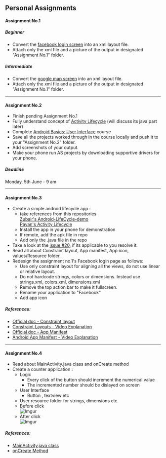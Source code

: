 ## Personal Assignments

#### Assignment No.1
##### Beginner
- Convert the [facebook login screen](http://imgur.com/UXLmrhU) into an xml layout file.
- Attach only the xml file and a picture of the output in designated "Assignment No.1" folder.
##### Intermediate
- Convert the [google map screen](https://i.stack.imgur.com/klqxj.png) into an xml layout file.
- Attach only the xml file and a picture of the output in designated "Assignment No.1" folder.
---

#### Assignment No.2
- Finish pending Assignment No.1
- Fully understand concept of [Activity Lifecycle](http://imgur.com/a/EGmzL) (will discuss its java part later)
- Complete [Android Basics: User Interface](https://www.udacity.com/course/android-development-for-beginners--ud837) course
- Save all the projects worked through in the course locally and push it to your "Assignment No.2" folder.
- Add screenshots of your output.
- Make your phone run AS projects by downloading supportive drivers for your phone.

##### Deadline
Monday, 5th June - 9 am

---

#### Assignment No.3
- Create a simple android lifecycle app :
    - take references from this repositories 
    <br>[Zubair's Android-LifeCycle-demo
](https://github.com/M-ZubairAhmed/Android-LifeCycle-demo)
    <br>[Pavan's Activity Lifecycle](https://github.com/mallelapavank/Activity-Lifecycle)
    - Install the app in your phone for demonstration
    - If remote, add the apk file in repo
    - Add only the .java file in the repo
- Take a look at the [issue #20](https://github.com/fcc-hyd/moc-android/issues/20), if its applicable to you resolve it.
- Read all about Constraint layout, App manifest, App icon, values/Resource folder.
- Redesign the assignment no.1's Facebook login page as follows:
    - Use only constraint layout for aligning all the views, do not use linear or relative layout.
    - Do not hardcode strings, colors or dimensions. Instead use strings.xml, colors.xml, dimensions.xml
    - Remove the top action bar to make it fullscreen.
    - Rename your application to "Facebook"
    - Add app icon

##### References:
- [Official doc - Constraint layout](https://developer.android.com/reference/android/support/constraint/ConstraintLayout.html)
- [Constraint Layouts - Video Explanation](https://www.youtube.com/watch?v=z53Ed0ddxgM)
- [Official doc - App Manifest](https://developer.android.com/guide/topics/manifest/manifest-intro.html)
- [Android App Manifest - Video Explanation](https://www.youtube.com/watch?v=qvFrzPcUmo8)
 
---

#### Assignment No.4
- Read about MainActivity.java class and onCreate method
- Create a counter application :
    - Logic
        - Every click of the button should increment the numerical value
        - The incremented number should be dislayed on screen
    - User Interface
        - Button , textview etc
    - User resource folder for strings, dimensions etc.
    - Before click <br> ![Imgur](http://i.imgur.com/uDjN9mKm.png) 
    - After click <br> ![Imgur](http://i.imgur.com/sXFULYEm.png)
    
##### References:
- [MainActivity.java class](https://www.youtube.com/watch?v=j4aQM0m1ino)
- [onCreate Method](https://developer.android.com/reference/android/app/Activity.html#onCreate(android.os.Bundle))
